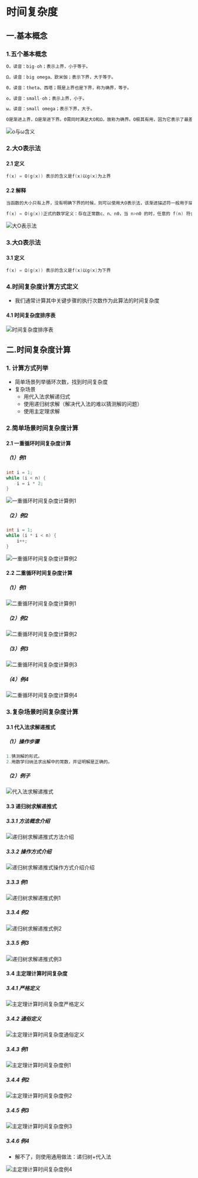 # 时间复杂度

## 一.基本概念
### 1.五个基本概念
```c
Ο，读音：big-oh；表示上界，小于等于。

Ω，读音：big omega、欧米伽；表示下界，大于等于。

Θ，读音：theta、西塔；既是上界也是下界，称为确界，等于。

ο，读音：small-oh；表示上界，小于。

ω，读音：small omega；表示下界，大于。

Ο是渐进上界，Ω是渐进下界。Θ需同时满足大Ο和Ω，故称为确界。Ο极其有用，因为它表示了最差性能。
```

![ο与ω含义](image/1.时间复杂度/ο与ω含义.png)


### 2.大O表示法
#### 2.1 定义
```c
f(x) = O(g(x)) 表示的含义是f(x)以g(x)为上界
```

#### 2.2 解释
```c
当函数的大小只有上界，没有明确下界的时候，则可以使用大O表示法，该渐进描述符一般用于描述算法的 最坏复杂度。

f(x) = O(g(x))正式的数学定义：存在正常数c、n、n0，当 n>n0 的时，任意的 f(n) 符合 0 <= f(n) <= c.g(n)。如下图所示
```

![大O表示法](image/1.时间复杂度/大O表示法.png)

### 3.大Ω表示法
#### 3.1 定义
```c
f(x) = Ω(g(x)) 表示的含义是f(x)以g(x)为下界
```

### 4.时间复杂度计算方式定义
* 我们通常计算其中关键步骤的执行次数作为此算法的时间复杂度

#### 4.1 时间复杂度排序表
![时间复杂度排序表](image/1.时间复杂度/时间复杂度排序表.png)

## 二.时间复杂度计算
### 1. 计算方式列举
* 简单场景列举循环次数，找到时间复杂度
* 复杂场景
  * 用代入法求解递归式
  * 使用递归树求解（解决代入法的难以猜测解的问题）
  * 使用主定理求解

### 2.简单场景时间复杂度计算
#### 2.1 一重循环时间复杂度计算
##### （1）例1
```c
int i = 1;
while (i < n) {
    i = i * 2;
}
```
![一重循环时间复杂度计算例1](image/1.时间复杂度/一重循环时间复杂度计算例1.png)

##### （2）例2
```c
int i = 1;
while (i * i < n) {
    i++;
}
```
![一重循环时间复杂度计算例2](image/1.时间复杂度/一重循环时间复杂度计算例2.png)


#### 2.2 二重循环时间复杂度计算
##### （1）例1
![二重循环时间复杂度计算例1](image/1.时间复杂度/二重循环时间复杂度计算例1.png)

##### （2）例2
![二重循环时间复杂度计算例2](image/1.时间复杂度/二重循环时间复杂度计算例2.png)

##### （3）例3
![二重循环时间复杂度计算例3](image/1.时间复杂度/二重循环时间复杂度计算例3.png)

##### （4）例4
![二重循环时间复杂度计算例4](image/1.时间复杂度/二重循环时间复杂度计算例4.png)

### 3.复杂场景时间复杂度计算
#### 3.1 代入法求解递推式
##### （1）操作步骤
```c
1.猜测解的形式。
2.用数学归纳法求出解中的常数，并证明解是正确的。
```

##### （2）例子
![代入法求解递推式](image/1.时间复杂度/代入法求解递推式.png)

#### 3.3 递归树求解递推式
##### 3.3.1 方法概念介绍
![递归树求解递推式方法介绍](image/1.时间复杂度/递归树求解递推式方法介绍.png)

##### 3.3.2 操作方式介绍
![递归树求解递推式操作方式介绍介绍](image/1.时间复杂度/递归树求解递推式操作方式介绍介绍.png)

##### 3.3.3 例1
![递归树求解递推式例1](image/1.时间复杂度/递归树求解递推式例1.png)

##### 3.3.4 例2
![递归树求解递推式例2](image/1.时间复杂度/递归树求解递推式例2.png)

##### 3.3.5 例3
![递归树求解递推式例3](image/1.时间复杂度/递归树求解递推式例3.png)

#### 3.4 主定理计算时间复杂度
##### 3.4.1 严格定义
![主定理计算时间复杂度严格定义](image/1.时间复杂度/主定理计算时间复杂度严格定义.png)

##### 3.4.2 通俗定义
![主定理计算时间复杂度通俗定义](image/1.时间复杂度/主定理计算时间复杂度通俗定义.png)

##### 3.4.3 例1
![主定理计算时间复杂度例1](image/1.时间复杂度/主定理计算时间复杂度例1.png)

##### 3.4.4 例2
![主定理计算时间复杂度例2](image/1.时间复杂度/主定理计算时间复杂度例2.png)

##### 3.4.5 例3
![主定理计算时间复杂度例3](image/1.时间复杂度/主定理计算时间复杂度例3.png)

##### 3.4.6 例4
* 解不了，则使用通用做法：递归树+代入法

![主定理计算时间复杂度例4](image/1.时间复杂度/主定理计算时间复杂度例4.png)